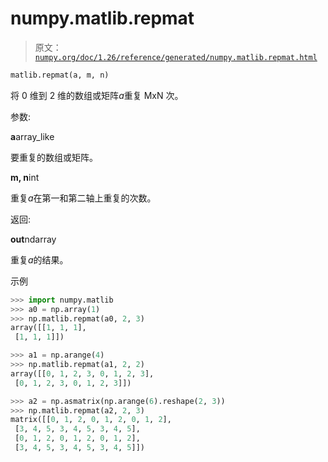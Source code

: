 # numpy.matlib.repmat

> 原文：[`numpy.org/doc/1.26/reference/generated/numpy.matlib.repmat.html`](https://numpy.org/doc/1.26/reference/generated/numpy.matlib.repmat.html)

```py
matlib.repmat(a, m, n)
```

将 0 维到 2 维的数组或矩阵*a*重复 MxN 次。

参数:

**a**array_like

要重复的数组或矩阵。

**m, n**int

重复*a*在第一和第二轴上重复的次数。

返回:

**out**ndarray

重复*a*的结果。

示例

```py
>>> import numpy.matlib
>>> a0 = np.array(1)
>>> np.matlib.repmat(a0, 2, 3)
array([[1, 1, 1],
 [1, 1, 1]]) 
```

```py
>>> a1 = np.arange(4)
>>> np.matlib.repmat(a1, 2, 2)
array([[0, 1, 2, 3, 0, 1, 2, 3],
 [0, 1, 2, 3, 0, 1, 2, 3]]) 
```

```py
>>> a2 = np.asmatrix(np.arange(6).reshape(2, 3))
>>> np.matlib.repmat(a2, 2, 3)
matrix([[0, 1, 2, 0, 1, 2, 0, 1, 2],
 [3, 4, 5, 3, 4, 5, 3, 4, 5],
 [0, 1, 2, 0, 1, 2, 0, 1, 2],
 [3, 4, 5, 3, 4, 5, 3, 4, 5]]) 
```
